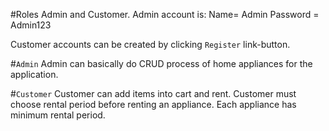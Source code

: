 
#Roles
Admin and Customer.
Admin account is: Name= Admin
                  Password = Admin123
                  
Customer accounts can be created by clicking `Register` link-button.

#`Admin`
Admin can basically do CRUD process of home appliances for the application.

#`Customer`
Customer can add items into cart and rent.
Customer must choose rental period before renting an appliance. Each appliance has minimum rental period.
